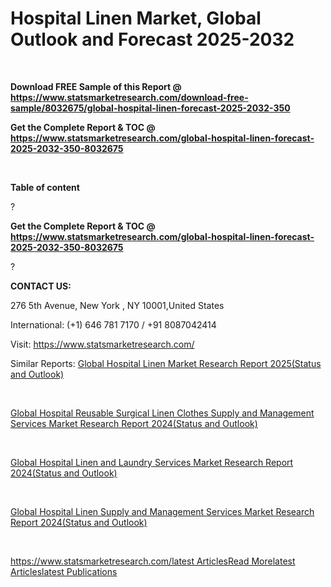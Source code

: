 <h1>Hospital Linen Market, Global Outlook and Forecast 2025-2032</h1><br/><p><strong>Download FREE Sample of this Report @ <a href="https://www.statsmarketresearch.com/download-free-sample/8032675/global-hospital-linen-forecast-2025-2032-350">https://www.statsmarketresearch.com/download-free-sample/8032675/global-hospital-linen-forecast-2025-2032-350</a></strong></p>
 
 
 
 <div><b>Get the Complete Report & TOC @ <a href="https://www.statsmarketresearch.com/global-hospital-linen-forecast-2025-2032-350-8032675">https://www.statsmarketresearch.com/global-hospital-linen-forecast-2025-2032-350-8032675</a></b></div>
 
 
 
 <p><br />
 
 <b>Table of content</b></p>
 
 
 
 <p>? </p>
 
 
 
 <div><b>Get the Complete Report & TOC @ <a href="https://www.statsmarketresearch.com/global-hospital-linen-forecast-2025-2032-350-8032675">https://www.statsmarketresearch.com/global-hospital-linen-forecast-2025-2032-350-8032675</a></b></div>
 
 
 
 <p>? </p>
 
 
 
 <p><b>CONTACT US:</b><br />
 
 276 5th Avenue, New York , NY 10001,United States<br />
 
 International: (+1) 646 781 7170 / +91 8087042414<br />
 
 Visit: <a href="https://www.statsmarketresearch.com/">https://www.statsmarketresearch.com/</a><br />
 
 Similar Reports: <a href="https://www.statsmarketresearch.com/global-hospital-linen-forecast-2025-2032-350-8032675">Global Hospital Linen Market Research Report 2025(Status and Outlook)</a><br />
 
 <br />
 
 <a href="https://www.statsmarketresearch.com/global-hospital-linen-forecast-2025-2032-350-8032675">Global Hospital Reusable Surgical Linen Clothes Supply and Management Services Market Research Report 2024(Status and Outlook)</a><br />
 
 <br />
 
 <a href="https://www.statsmarketresearch.com/global-hospital-linen-forecast-2025-2032-350-8032675">Global Hospital Linen and Laundry Services Market Research Report 2024(Status and Outlook)</a><br />
 
 <br />
 
 <a href="https://www.statsmarketresearch.com/global-hospital-linen-forecast-2025-2032-350-8032675">Global Hospital Linen Supply and Management Services Market Research Report 2024(Status and Outlook)</a><br />
 
 <br />
 
 <a href="https://gyeongbokgung.com">https://www.statsmarketresearch.com/</a><a href="https://hallyeomaritime.com">latest Articles</a><a href="https://jingwansa.com">Read More</a><a href="https://nguoiviet.jp/">latest Articles</a><a href="https://www.intelmarketresearch.com/">latest Publications</a></p>